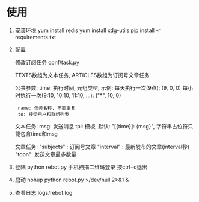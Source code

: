 # 使用 #

1. 安装环境
    yum install redis
    yum install xdg-utils
    pip install -r requirements.txt

2. 配置

    修改订阅任务 conf/task.py

    TEXTS数组为文本任务, ARTICLES数组为订阅号文章任务

    公共参数:
        time: 执行时间, 元组类型, 示例:
            每天执行一次(9点): (9, 0, 0)
            每小时执行一次(9:10, 10:10, 11:10, ...): ("*", 10, 0)

        name: 任务名称, 不能重复
        to: 接受用户和群组列表

    文本任务:
        msg: 发送消息
        tpl: 模板, 默认: "[{time}]: {msg}", 字符串占位符只能包含time和msg

    文章任务:
        "subjects" : 订阅号文章
        "interval" : 最新发布的文章(interval秒)
        "topn": 发送文章最多数量

3. 登陆
    python rebot.py
    手机扫描二维码登录
    按ctrl+c退出

4. 启动
    nohup python rebot.py >/dev/null 2>&1 &

5. 查看日志
    logs/rebot.log
